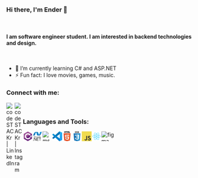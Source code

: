 ### Hi there, I'm Ender 👾

<br />

#### I am software engineer student. I am interested in backend technologies and design.

<br />

- 🌱 I’m currently learning C# and ASP.NET
- ⚡ Fun fact: I love movies, games, music.

### Connect with me:

[<img align="left" alt="codeSTACKr | LinkedIn" width="22px" src="https://cdn.jsdelivr.net/npm/simple-icons@v3/icons/linkedin.svg" />][linkedin]
[<img align="left" alt="codeSTACKr | Instagram" width="22px" src="https://cdn.jsdelivr.net/npm/simple-icons@v3/icons/instagram.svg" />][instagram]

<br />

### Languages and Tools:

<img align="left" src="https://raw.githubusercontent.com/devicons/devicon/master/icons/csharp/csharp-original.svg" alt="csharp" width="26" height="26"/> </a> 
<img align="left" src="https://raw.githubusercontent.com/devicons/devicon/master/icons/dot-net/dot-net-original-wordmark.svg" alt="dotnet" width="26" height="26"/> </a> 
<img align="left" src="https://www.svgrepo.com/show/303229/microsoft-sql-server-logo.svg" alt="mssql" width="26" height="26"/> </a> 
<img align="left" alt="Visual Studio Code" width="26px" src="https://raw.githubusercontent.com/github/explore/80688e429a7d4ef2fca1e82350fe8e3517d3494d/topics/visual-studio-code/visual-studio-code.png" />
<img align="left" alt="HTML5" width="26px" src="https://raw.githubusercontent.com/github/explore/80688e429a7d4ef2fca1e82350fe8e3517d3494d/topics/html/html.png" />
<img align="left" alt="CSS3" width="26px" src="https://raw.githubusercontent.com/github/explore/80688e429a7d4ef2fca1e82350fe8e3517d3494d/topics/css/css.png" />
<img align="left" alt="JavaScript" width="26px" src="https://raw.githubusercontent.com/github/explore/80688e429a7d4ef2fca1e82350fe8e3517d3494d/topics/javascript/javascript.png" />
<img align="left" alt="React" width="26px" src="https://raw.githubusercontent.com/github/explore/80688e429a7d4ef2fca1e82350fe8e3517d3494d/topics/react/react.png" />
<img align="left" src="https://www.vectorlogo.zone/logos/figma/figma-icon.svg" alt="figma" width="40" height="26"/> </a> 
<br />
<br />

[instagram]: https://instagram.com/endergulger
[linkedin]: https://linkedin.com/in/endergulger
